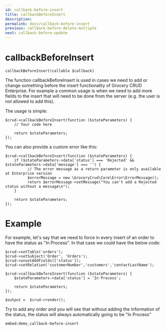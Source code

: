 ```yaml
---
id: callback-before-insert
title: callbackBeforeInsert
description: 
permalink: docs/callback-before-insert
previous: callback-before-delete-multiple
next: callback-before-update
---
```


# callbackBeforeInsert

<pre><code class="language-php">callbackBeforeInsert(callable $callback)</code></pre>
The function callbackBeforeInsert is used in cases we need to add or change something before the insert functionality of Grocery CRUD Enterprise. For example a common usage is when we need to add more fields to the insert that will need to be done from the server (e.g. the user is not allowed to add this).

The usage is simple:
<pre><code class="language-php">$crud->callbackBeforeInsert(function ($stateParameters) {
    // Your code here

    return $stateParameters;
});</code></pre>

You can also provide a custom error like this:

<pre><code class="language-php">$crud->callbackBeforeInsert(function ($stateParameters) {
    if ($stateParameters->data['status'] === 'Rejected' && $stateParameters->data['message'] === '') {
          // The error message as a return parameter is only available at Enterprise version
          $errorMessage = new \GroceryCrud\Core\Error\ErrorMessage();
          return $errorMessage->setMessage("You can't add a Rejected status without a message\n");
    }

    return $stateParameters;
});</code></pre>

# Example

For example, let's say that we need to force in every insert of an order to have the status as "In Process". In that case we could have the below code:

<pre><code class="language-php">$crud->setTable('orders');
$crud->setSubject('Order', 'Orders');
$crud->unsetAddFields(['status']);
$crud->setRelation('customerNumber','customers','contactLastName');

$crud->callbackBeforeInsert(function ($stateParameters) {
    $stateParameters->data['status'] = 'In Process';

    return $stateParameters;
});

$output =  $crud->render();</code></pre>

Try to add any order and you will see that without adding the information of the status, the status will always automatically going to be "In Process"

`embed:demo_callback-before-insert`